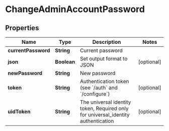 

# ChangeAdminAccountPassword


## Properties

| Name | Type | Description | Notes |
|------------ | ------------- | ------------- | -------------|
|**currentPassword** | **String** | Current password |  |
|**json** | **Boolean** | Set output format to JSON |  [optional] |
|**newPassword** | **String** | New password |  |
|**token** | **String** | Authentication token (see &#x60;/auth&#x60; and &#x60;/configure&#x60;) |  [optional] |
|**uidToken** | **String** | The universal identity token, Required only for universal_identity authentication |  [optional] |



